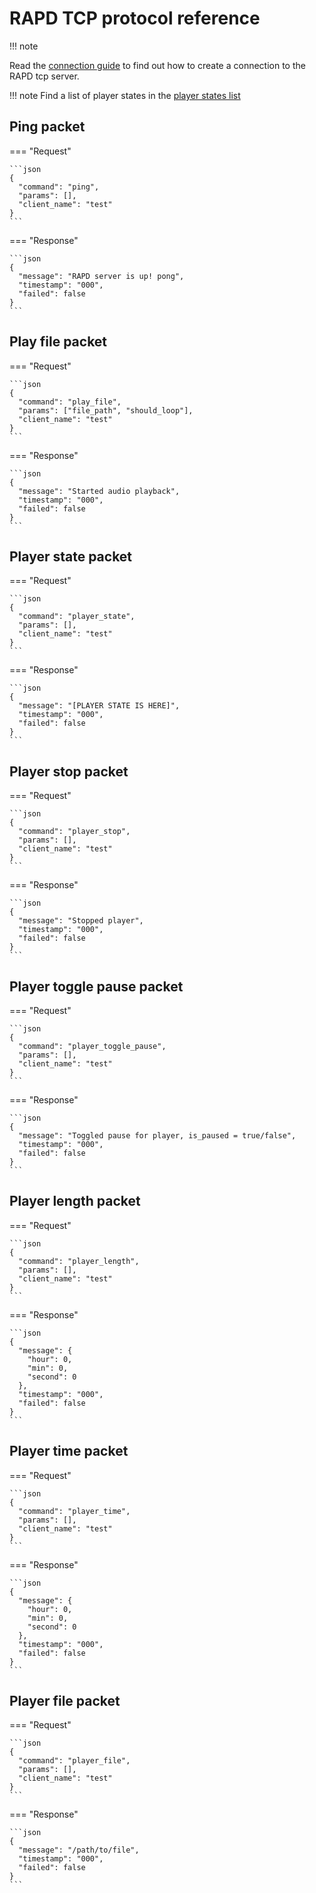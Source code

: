 # RAPD TCP protocol reference

!!! note
  
  Read the [connection guide](./connect.md) to find out how to create a connection
  to the RAPD tcp server.

!!! note
  Find a list of player states in the [player states list](./states.md)

## Ping packet

=== "Request"

    ```json
    {
      "command": "ping",
      "params": [],
      "client_name": "test"
    }
    ```

=== "Response"

    ```json
    {
      "message": "RAPD server is up! pong",
      "timestamp": "000",
      "failed": false
    }
    ```

## Play file packet

=== "Request"

    ```json
    {
      "command": "play_file",
      "params": ["file_path", "should_loop"],
      "client_name": "test"
    }
    ```

=== "Response"

    ```json
    {
      "message": "Started audio playback",
      "timestamp": "000",
      "failed": false
    }
    ```

## Player state packet

=== "Request"

    ```json
    {
      "command": "player_state",
      "params": [],
      "client_name": "test"
    }
    ```

=== "Response"

    ```json
    {
      "message": "[PLAYER STATE IS HERE]",
      "timestamp": "000",
      "failed": false
    }
    ```

## Player stop packet

=== "Request"

    ```json
    {
      "command": "player_stop",
      "params": [],
      "client_name": "test"
    }
    ```

=== "Response"

    ```json
    {
      "message": "Stopped player",
      "timestamp": "000",
      "failed": false
    }
    ```

## Player toggle pause packet

=== "Request"

    ```json
    {
      "command": "player_toggle_pause",
      "params": [],
      "client_name": "test"
    }
    ```

=== "Response"

    ```json
    {
      "message": "Toggled pause for player, is_paused = true/false",
      "timestamp": "000",
      "failed": false
    }
    ```

## Player length packet

=== "Request"

    ```json
    {
      "command": "player_length",
      "params": [],
      "client_name": "test"
    }
    ```

=== "Response"

    ```json
    {
      "message": {
        "hour": 0,
        "min": 0,
        "second": 0
      },
      "timestamp": "000",
      "failed": false
    }
    ```

## Player time packet

=== "Request"

    ```json
    {
      "command": "player_time",
      "params": [],
      "client_name": "test"
    }
    ```

=== "Response"

    ```json
    {
      "message": {
        "hour": 0,
        "min": 0,
        "second": 0
      },
      "timestamp": "000",
      "failed": false
    }
    ```

## Player file packet

=== "Request"

    ```json
    {
      "command": "player_file",
      "params": [],
      "client_name": "test"
    }
    ```

=== "Response"

    ```json
    {
      "message": "/path/to/file",
      "timestamp": "000",
      "failed": false
    }
    ```

